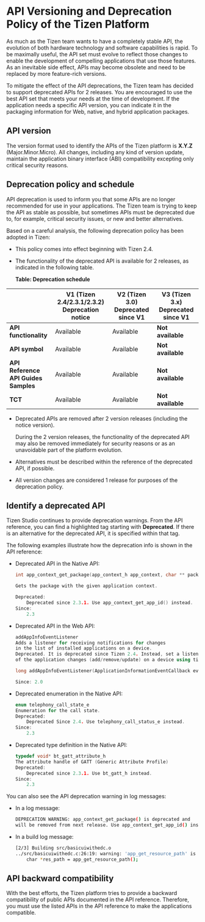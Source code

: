 
# API Versioning and Deprecation Policy of the Tizen Platform

As much as the Tizen team wants to have a completely stable API, the
evolution of both hardware technology and software capabilities is
rapid. To be maximally useful, the API set must evolve to reflect those
changes to enable the development of compelling applications that use
those features. As an inevitable side effect, APIs may become obsolete
and need to be replaced by more feature-rich versions.

To mitigate the effect of the API deprecations, the Tizen team has
decided to support deprecated APIs for 2 releases. You are encouraged to
use the best API set that meets your needs at the time of development.
If the application needs a specific API version, you can indicate it in
the packaging information for Web, native, and hybrid application
packages.

<a name="versioning"></a>
## API version

The version format used to identify the APIs of the Tizen platform is
**X.Y.Z** (Major.Minor.Micro). All changes, including any kind of
version update, maintain the application binary interface (ABI)
compatibility excepting only critical security reasons.

<a name="policy"></a>
## Deprecation policy and schedule

API deprecation is used to inform you that some APIs are no longer
recommended for use in your applications. The Tizen team is trying to
keep the API as stable as possible, but sometimes APIs must be
deprecated due to, for example, critical security issues, or new and
better alternatives.

Based on a careful analysis, the following deprecation policy has been
adopted in Tizen:

-   This policy comes into effect beginning with Tizen 2.4.
-   The functionality of the deprecated API is available for 2 releases,
    as indicated in the following table.

    **Table: Deprecation schedule**

| | V1 (Tizen 2.4/2.3.1/2.3.2)<br>Deprecation notice | V2 (Tizen 3.0)<br>    Deprecated since V1 | V3 (Tizen 3.x)<br>Deprecated since V1 |
| --- | --- | --- | --- |
| **API functionality** | Available | Available | **Not available** |
| **API symbol** | Available | Available | **Not available** |
| **API Reference<br>API Guides<br>Samples** | Available | Available | **Not available** |
| **TCT** | Available | Available | **Not available** |

-   Deprecated APIs are removed after 2 version releases (including the
    notice version).

    During the 2 version releases, the functionality of the deprecated
    API may also be removed immediately for security reasons or as an
    unavoidable part of the platform evolution.

-   Alternatives must be described within the reference of the
    deprecated API, if possible.
-   All version changes are considered 1 release for purposes of the    deprecation policy.

<a name="identify"></a>
## Identify a deprecated API

Tizen Studio continues to provide deprecation warnings. From the API
reference, you can find a highlighted tag starting with **Deprecated**.
If there is an alternative for the deprecated API, it is specified
within that tag.

The following examples illustrate how the deprecation info is shown in
the API reference:

-   Deprecated API in the Native API:  
    ```c++
    int app_context_get_package(app_context_h app_context, char ** package)

    Gets the package with the given application context.

    Deprecated:
        Deprecated since 2.3.1. Use app_context_get_app_id() instead.
    Since:
        2.3
    ```

-   Deprecated API in the Web API:  
    ```c++
    addAppInfoEventListener
    Adds a listener for receiving notifications for changes
    in the list of installed applications on a device.
    Deprecated. It is deprecated since Tizen 2.4. Instead, set a listener for getting notified
    of the application changes (add/remove/update) on a device using tizen.package.setPackageInfoEventListener().

    long addAppInfoEventListener(ApplicationInformationEventCallback eventCallback);

    Since: 2.0
    ```

-   Deprecated enumeration in the Native API:  
    ```c++
    enum telephony_call_state_e
    Enumeration for the call state.
    Deprecated:
        Deprecated Since 2.4. Use telephony_call_status_e instead.
    Since:
        2.3
    ```

-   Deprecated type definition in the Native API:  
    ```c++
    typedef void* bt_gatt_attribute_h
    The attribute handle of GATT (Generic Attribute Profile)
    Deprecated:
        Deprecated since 2.3.1. Use bt_gatt_h instead.
    Since:
        2.3
    ```

You can also see the API deprecation warning in log messages:

-   In a log message:  
    ```bash
    DEPRECATION WARNING: app_context_get_package() is deprecated and
    will be removed from next release. Use app_context_get_app_id() instead.
    ```

-   In a build log message:  
    ```bash
    [2/3] Building src/basicuiwithedc.o
    ../src/basicuiwithedc.c:26:19: warning: 'app_get_resource_path' is deprecated [-Wdeprecated-declarations]
        char *res_path = app_get_resource_path();
    ```

<a name="compatibility"></a>
## API backward compatibility

With the best efforts, the Tizen platform tries to provide a backward
compatibility of public APIs documented in the API reference. Therefore,
you must use the listed APIs in the API reference to make the
applications compatible.
